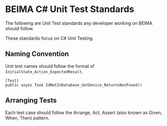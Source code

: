 # BEIMA C# Unit Test Standards

The following are Unit Test standards any developer working on BEIMA should follow. 

These standards focus on C# Unit Testing.

## Naming Convention

Unit test names should follow the format of `InitialState_Action_ExpectedResult`. 

```
[Test]
public async Task IdNotInDatabase_GetDevice_ReturnsNotFound()
```

## Arranging Tests

Each test case should follow the Arrange, Act, Assert (also known as Given, When, Then) pattern. 
